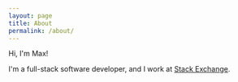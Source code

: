 ```yaml
---
layout: page
title: About
permalink: /about/
---
```


Hi, I'm Max!

I'm a full-stack software developer, and I work at [Stack Exchange](http://www.stackexchange.com).


